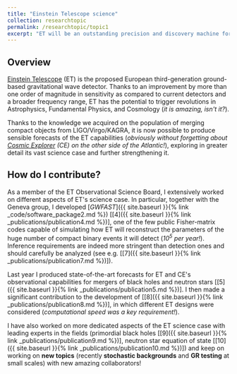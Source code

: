 ```yaml
---
title: "Einstein Telescope science"
collection: researchtopic
permalink: /researchtopic/topic1
excerpt: "ET will be an outstanding precision and discovery machine for GW science, what is more exciting than exploring and strengthening its science case?"
---
```


## Overview
<a href="https://www.et-gw.eu" target="_blank">Einstein Telescope</a> (ET) is the proposed European third-generation ground-based gravitational wave detector. Thanks to an improvement by more than one order of magnitude in sensitivity as compared to current detectors and a broader frequency range, ET has the potential to trigger revolutions in Astrophysics, Fundamental Physics, and Cosmology (*it is amazing, isn't it?*).

Thanks to the knowledge we acquired on the population of merging compact objects from LIGO/Virgo/KAGRA, it is now possible to produce sensible forecasts of the ET capabilities (*obviously without forgetting about <a href="https://cosmicexplorer.org" target="_blank">Cosmic Explorer</a> (CE) on the other side of the Atlantic!*), exploring in greater detail its vast science case and further strengthening it. 

## How do I contribute?

As a member of the ET Observational Science Board, I extensively worked on different aspects of ET's science case. In particular, together with the Geneva group, I developed [*GWFAST*]({{ site.baseurl }}{% link _code/software_package2.md %}) [[4]({{ site.baseurl }}{% link _publications/publication4.md %})], one of the few public Fisher-matrix codes capable of simulating how ET will reconstruct the parameters of the huge number of compact binary events it will detect (*10<sup>5</sup> per year!*). Inference requirements are indeed more stringent than detection ones and should carefully be analyzed (see e.g. [[7]({{ site.baseurl }}{% link _publications/publication7.md %})]).

Last year I produced state-of-the-art forecasts for ET and CE's observational capabilities for mergers of black holes and neutron stars [[5]({{ site.baseurl }}{% link _publications/publication5.md %})]. I then made a significant contribution to the development of [[8]({{ site.baseurl }}{% link _publications/publication8.md %})], in which different ET designs were considered (*computational speed was a key requirement!*).

I have also worked on more dedicated aspects of the ET science case with leading experts in the fields (primordial black holes [[9]({{ site.baseurl }}{% link _publications/publication9.md %})], neutron star equation of state [[10]({{ site.baseurl }}{% link _publications/publication10.md %})]) and keep on working on **new topics** (recently **stochastic backgrounds** and **GR testing** at small scales) with new amazing collaborators!
